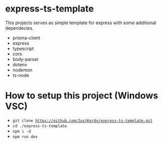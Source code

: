 ﻿# express-ts-template
This projects serves as simple template for express with some additional dependecies.
*  prisma-client
*  express
*  typescript
*  cors
*  body-parser
*  dotenv
*  nodemon
*  ts-node

# How to setup this project (Windows VSC)
*   <code>git clone https://github.com/JustKordy/express-ts-template.git   </code>
*   <code>cd ./express-ts-template   </code>
*   <code>npm i -d</code>
*   <code>npm run dev</code>

